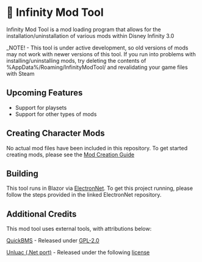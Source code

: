 # :wrench: Infinity Mod Tool

Infinity Mod Tool is a mod loading program that allows for the installation/uninstallation of various mods within Disney Infinity 3.0

_NOTE! - This tool is under active development, so old versions of mods may not work with newer versions of this tool. If you run into problems with installing/uninstalling mods, try deleting the contents of %AppData%/Roaming/InfinityModTool/ and revalidating your game files with Steam

## Upcoming Features

- Support for playsets
- Support for other types of mods

## Creating Character Mods

No actual mod files have been included in this repository. To get started creating mods, please see the [Mod Creation Guide](https://docs.google.com/document/d/1NDRl5dHAM_ZC_36H7PJqOnvnl6ThNlqaFyhZGWgxkhY/edit?usp=sharing)

## Building

This tool runs in Blazor via [ElectronNet](https://github.com/ElectronNET/Electro.NET). To get this project running, please follow the steps provided in the linked ElectronNet repository.

## Additional Credits
This mod tool uses external tools, with attributions below:

[QuickBMS](https://aluigi.altervista.org/quickbms.htm) - Released under [GPL-2.0](http://www.gnu.org/licenses/old-licenses/gpl-2.0.txt)

[Unluac (.Net port)](https://github.com/HansWessels/unluac) - Released under the following [license](https://github.com/dasorik/infinity-mod-tool/blob/master/InfinityModTool/Lib/UnluacNet/UnluacNet-LICENSE.txt)
